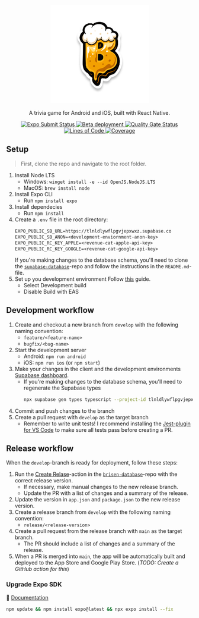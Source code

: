 <p align="center">
  <img src="src/assets/images/app-icon/foreground.png" alt="Brisen" width="265">
</p>

<p align="center">
  A trivia game for Android and iOS, built with React Native.
</p>

<div align="center">
  <a href="https://expo.dev/accounts/brisen/projects/brisen-client/submissions">
    <img src="https://github.com/brisen-app/brisen-client/actions/workflows/build_submit.yml/badge.svg" alt="Expo Submit Status">
  </a>
  <a href="https://expo.dev/accounts/brisen/projects/brisen-client/development-builds">
    <img src="https://github.com/brisen-app/brisen-client/actions/workflows/build_beta.yml/badge.svg" alt="Beta deployment">
  </a>
  <a href="https://sonarqube.kallerud.no/dashboard?id=brisen-app_brisen-client_26c99873-d531-464d-a9a9-0ea569442bdd">
    <img src="https://sonarqube.kallerud.no/api/project_badges/measure?project=brisen-app_brisen-client_26c99873-d531-464d-a9a9-0ea569442bdd&metric=alert_status&token=sqb_fb9cf3e8f814b6cb097b5b0c7290a06d0544dac4" alt="Quality Gate Status">
  </a>
  <a href="https://sonarqube.kallerud.no/dashboard?id=brisen-app_brisen-client_26c99873-d531-464d-a9a9-0ea569442bdd">
    <img src="https://sonarqube.kallerud.no/api/project_badges/measure?project=brisen-app_brisen-client_26c99873-d531-464d-a9a9-0ea569442bdd&metric=ncloc&token=sqb_fb9cf3e8f814b6cb097b5b0c7290a06d0544dac4" alt="Lines of Code">
  </a>
  <a href="https://sonarqube.kallerud.no/dashboard?id=brisen-app_brisen-client_26c99873-d531-464d-a9a9-0ea569442bdd">
    <img src="https://sonarqube.kallerud.no/api/project_badges/measure?project=brisen-app_brisen-client_26c99873-d531-464d-a9a9-0ea569442bdd&metric=coverage&token=sqb_fb9cf3e8f814b6cb097b5b0c7290a06d0544dac4" alt="Coverage">
  </a>
</div>

## Setup

> First, clone the repo and navigate to the root folder.

1. Install Node LTS
   - Windows: `winget install -e --id OpenJS.NodeJS.LTS`
   - MacOS: `brew install node`
1. Install Expo CLI
   - Run `npm install expo`
1. Install dependecies
   - Run `npm install`
1. Create a `.env` file in the root directory:
   ```env
   EXPO_PUBLIC_SB_URL=https://tlnldlywflpgvjepxwxz.supabase.co
   EXPO_PUBLIC_SB_ANON=<development-enviornment-anon-key>
   EXPO_PUBLIC_RC_KEY_APPLE=<revenue-cat-apple-api-key>
   EXPO_PUBLIC_RC_KEY_GOOGLE=<revenue-cat-google-api-key>
   ```
   If you're making changes to the database schema, you'll need to clone the [`supabase-database`](https://github.com/brisen-app/brisen-database)-repo and follow the instructions in the `README.md`-file.
1. Set up you development environment
   Follow [this](https://docs.expo.dev/get-started/set-up-your-environment/?mode=development-build&buildEnv=local) guide.
   - Select Development build
   - Disable Build with EAS

## Development workflow

1. Create and checkout a new branch from `develop` with the following naming convention:
   - `feature/<feature-name>`
   - `bugfix/<bug-name>`
1. Start the development server
   - Android: `npm run android`
   - iOS: `npm run ios` (or `npm start`)
1. Make your changes in the client and the development environments [Supabase dashboard](https://supabase.com/dashboard/project/tlnldlywflpgvjepxwxz).
   - If you're making changes to the database schema, you'll need to regenerate the Supabase types
     ```bash
     npx supabase gen types typescript --project-id tlnldlywflpgvjepxwxz --schema public > models/supabase.ts
     ```
1. Commit and push changes to the branch
1. Create a pull request with `develop` as the target branch
   - Remember to write unit tests! I recommend installing the [Jest-plugin for VS Code](https://marketplace.visualstudio.com/items?itemName=Orta.vscode-jest) to make sure all tests pass before creating a PR.

## Release workflow

When the `develop`-branch is ready for deployment, follow these steps:

1. Run the [Create Relase](https://github.com/brisen-app/brisen-database/actions/workflows/create-release.yaml)-action in the [`brisen-database`](https://github.com/brisen-app/brisen-database)-repo with the correct release version.
   - If necessary, make manual changes to the new release branch.
   - Update the PR with a list of changes and a summary of the release.
1. Update the version in `app.json` and `package.json` to the new release version.
1. Create a release branch from `develop` with the following naming convention:
   - `release/<release-version>`
1. Create a pull request from the release branch with `main` as the target branch.
   - The PR should include a list of changes and a summary of the release.
1. When a PR is merged into `main`, the app will be automatically built and deployed to the App Store and Google Play Store. (_TODO: Create a GitHub action for this_)

### Upgrade Expo SDK

🔗 [Documentation](https://docs.expo.dev/workflow/upgrading-expo-sdk-walkthrough/)

```bash
npm update && npm install expo@latest && npx expo install --fix
```
